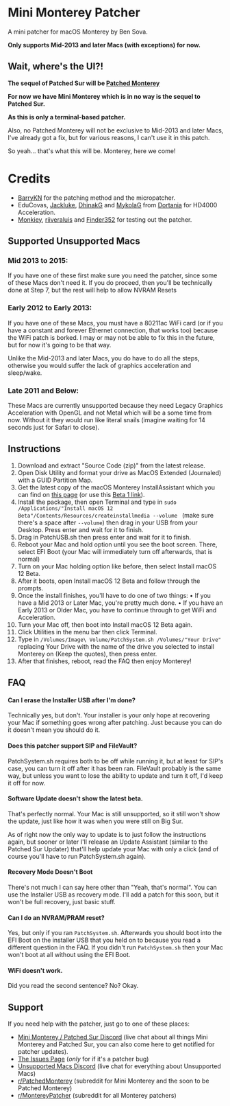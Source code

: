 # Mini Monterey Patcher
A mini patcher for macOS Monterey by Ben Sova.

**Only supports Mid-2013 and later Macs (with exceptions) for now.**

## Wait, where's the UI?!
**The sequel of Patched Sur will be [Patched Monterey](https://github.com/Ursinia/Patched-Monterey)**

**For now we have Mini Monterey which is in no way is the sequel to Patched Sur.** 

**As this is only a terminal-based patcher.**

Also, no Patched Monterey will not be exclusive to Mid-2013 and later Macs, I've already got a fix, but for various reasons, I can't use it in this patch.

So yeah... that's what this will be. Monterey, here we come!

# Credits
- [BarryKN](https://github.com/barrykn) for the patching method and the micropatcher.
- EduCovas, [Jackluke](https://github.com/jacklukem), [DhinakG](https://github.com/DhinakG) and [MykolaG](https://github.com/khronokernel) from [Dortania](https://github.com/dortania) for HD4000 Acceleration.
- [Monkiey](https://github.com/Monkiey), [riiveraluis](https://github.com/riiveraluis) and [Finder352](https://www.youtube.com/channel/UC1ANuAzvOToCVizzck3JjPg) for testing out the patcher. 

## Supported Unsupported Macs
### Mid 2013 to 2015:
If you have one of these first make sure you need the patcher, since some of these Macs don't need it. If you do proceed, then you'll be technically done at Step 7, but the rest will help to allow NVRAM Resets

### Early 2012 to Early 2013:
If you have one of these Macs, you must have a 80211ac WiFi card (or if you have a constant and forever Ethernet connection, that works too) because the WiFi patch is borked. I may or may not be able to fix this in the future, but for now it's going to be that way. 

Unlike the Mid-2013 and later Macs, you do have to do all the steps, otherwise you would suffer the lack of graphics acceleration and sleep/wake.

### Late 2011 and Below:
These Macs are currently unsupported because they need Legacy Graphics Acceleration with OpenGL and not Metal which will be a some time from now. Without it they would run like literal snails (imagine waiting for 14 seconds just for Safari to close).

## Instructions
1. Download and extract "Source Code (zip)" from the latest release.
2. Open Disk Utility and format your drive as MacOS Extended (Journaled) with a GUID Partition Map.
2. Get the latest copy of the macOS Monterey InstallAssistant which you can find on [this page](https://mrmacintosh.com/macos-12-monterey-full-installer-database-download-directly-from-apple/) (or use this [Beta 1 link](http://swcdn.apple.com/content/downloads/38/12/071-51840-A_R2JDKNM0LX/wqollynqs6j5006166tvw4rliu9htf7swu/InstallAssistant.pkg)).
3. Install the package, then open Terminal and type in `sudo /Applications/"Install macOS 12 Beta"/Contents/Resources/createinstallmedia --volume ` (make sure there's a space after `--volume`) then drag in your USB from your Desktop. Press enter and wait for it to finish.
3. Drag in PatchUSB.sh then press enter and wait for it to finish.
4. Reboot your Mac and hold option until you see the boot screen. There, select EFI Boot (your Mac will immediately turn off afterwards, that is normal)
5. Turn on your Mac holding option like before, then select Install macOS 12 Beta.
6. After it boots, open Install macOS 12 Beta and follow through the prompts.
7. Once the install finishes, you'll have to do one of two things:
    • If you have a Mid 2013 or Later Mac, you're pretty much done.
    • If you have an Early 2013 or Older Mac, you have to continue through to get WiFi and Acceleration.
8. Turn your Mac off, then boot into Install macOS 12 Beta again.
9. Click Utilities in the menu bar then click Terminal.
10. Type in `/Volumes/Image\ Volume/PatchSystem.sh /Volumes/"Your Drive"` replacing Your Drive with the name of the drive you selected to install Monterey on (Keep the quotes), then press enter.
11. After that finishes, reboot, read the FAQ then enjoy Monterey!

## FAQ
#### Can I erase the Installer USB after I'm done?
Technically yes, but don't. Your installer is your only hope at recovering your Mac if something goes wrong after patching. Just because you can do it doesn't mean you should do it.

#### Does this patcher support SIP and FileVault?
PatchSystem.sh requires both to be off while running it, but at least for SIP's case, you can turn it off after it has been ran. FileVault probably is the same way, but unless you want to lose the ability to update and turn it off, I'd keep it off for now.

#### Software Update doesn't show the latest beta.
That's perfectly normal. Your Mac is still unsupported, so it still won't show the update, just like how it was when you were still on Big Sur.

As of right now the only way to update is to just follow the instructions again, but sooner or later I'll release an Update Assistant (similar to the Patched Sur Updater) that'll help update your Mac with only a click (and of course you'll have to run PatchSystem.sh again).

#### Recovery Mode Doesn't Boot
There's not much I can say here other than "Yeah, that's normal". You can use the Installer USB as recovery mode. I'll add a patch for this soon, but it won't be full recovery, just basic stuff.

#### Can I do an NVRAM/PRAM reset?
Yes, but only if you ran `PatchSystem.sh`. Afterwards you should boot into the EFI Boot on the installer USB that you held on to because you read a different question in the FAQ. If you didn't run `PatchSystem.sh` then your Mac won't boot at all without using the EFI Boot.

#### WiFi doesn't work.

Did you read the second sentence? No? Okay.

## Support

If you need help with the patcher, just go to one of these places:

- [Mini Monterey / Patched Sur Discord](https://discord.gg/2DxVn4HDX6) (live chat about all things Mini Monterey and Patched Sur, you can also come here to get notified for patcher updates).
- [The Issues Page](https://github.com/Ursinia/Mini-Monterey-Patcher/issues) (*only* for if it's a patcher bug)
- [Unsupported Macs Discord](https://discord.gg/XbbWAsE) (live chat for everything about Unsupported Macs)
- [r/PatchedMonterey](https://reddit.com/r/PatchedMonterey) (subreddit for Mini Monterey and the soon to be Patched Monterey)
- [r/MontereyPatcher](https://reddit.com/r/MontereyPatcher) (subreddit for all Monterey patchers)
